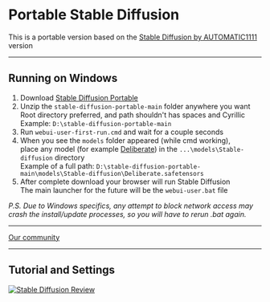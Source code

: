# Portable Stable Diffusion
This is a portable version based on the [Stable Diffusion by AUTOMATIC1111](https://github.com/AUTOMATIC1111/stable-diffusion-webui) version

----

## Running on Windows
1. Download [Stable Diffusion Portable](https://github.com/serpotapov/stable-diffusion-portable/archive/refs/heads/main.zip)
2. Unzip the `stable-diffusion-portable-main` folder anywhere you want</br>
 Root directory preferred, and path shouldn't has spaces and Cyrillic</br>
 Example: `D:\stable-diffusion-portable-main`</br>
3. Run `webui-user-first-run.cmd` and wait for a couple seconds
4. When you see the `models` folder appeared (while cmd working),</br>
 place any model (for example [Deliberate](https://huggingface.co/XpucT/Deliberate/resolve/main/Deliberate.safetensors)) in the `...\models\Stable-diffusion` directory</br>
 Example of a full path: `D:\stable-diffusion-portable-main\models\Stable-diffusion\Deliberate.safetensors`
5. After complete download your browser will run Stable Diffusion</br>
 The main launcher for the future will be the `webui-user.bat` file

*P.S. Due to Windows specifics, any attempt to block network access may crash the install/update processes, so you will have to rerun .bat again.*

----

[Our community](https://win10tweaker.ru/forum/topic/stable-diffusion)

----

## Tutorial and Settings

[![Stable Diffusion Review](https://i.imgur.com/JbBPYuE.jpg)](https://youtu.be/jepK6ufemMw)
